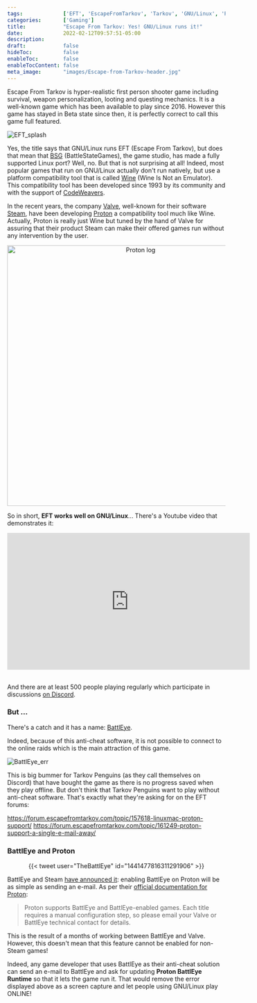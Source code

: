 ```yaml
---
tags:             ['EFT', 'EscapeFromTarkov', 'Tarkov', 'GNU/Linux', 'Proton', 'Wine']
categories:       ['Gaming']
title:            "Escape From Tarkov: Yes! GNU/Linux runs it!"
date:             2022-02-12T09:57:51-05:00
description:
draft:            false
hideToc:          false
enableToc:        false
enableTocContent: false
meta_image:       "images/Escape-from-Tarkov-header.jpg"
---
```


Escape From Tarkov is hyper-realistic first person shooter game including survival, weapon
personalization, looting and questing mechanics. It is a well-known game which has been available to
play since 2016. However this game has stayed in Beta state since then, it is perfectly correct to
call this game full featured.

![EFT_splash](/images/Escape-from-Tarkov-header.jpg "Escape From Tarkov Splash Screen")

Yes, the title says that GNU/Linux runs EFT (Escape From Tarkov), but does that mean that [BSG][]
(BattleStateGames), the game studio, has made a fully supported Linux port? Well, no. But that is
not surprising at all! Indeed, most popular games that run on GNU/Linux actually don't run natively,
but use a platform compatibility tool that is called [Wine][] (Wine Is Not an Emulator). This
compatibility tool has been developed since 1993 by its community and with the support of
[CodeWeavers][].

[BSG]: https://www.battlestategames.com/
[Wine]: https://www.winehq.org/
[CodeWeavers]: https://www.codeweavers.com/

In the recent years, the company [Valve][], well-known for their software [Steam][], have been
developing [Proton][] a compatibility tool much like Wine. Actually, Proton is really just Wine but
tuned by the hand of Valve for assuring that their product Steam can make their offered games run
without any intervention by the user.

<div align=center>
  <img width=600 src="/images/valve-proton.jpg" alt="Proton log"/>
  </br>
</div>

[Proton]: https://github.com/ValveSoftware/Proton
[Steam]: https://store.steampowered.com/
[Valve]: https://www.valvesoftware.com/

So in short, **EFT works well on GNU/Linux**... There's a Youtube video that demonstrates it:

<div style="text-align:center">
  <iframe width="560" height="315" src="https://www.youtube.com/embed/sWqpHZvbaRY" title="YouTube video player" frameborder="0" allow="accelerometer; autoplay; clipboard-write; encrypted-media; gyroscope; picture-in-picture" allowfullscreen></iframe>
  </br></br>
</div>

And there are at least 500 people playing regularly which participate in discussions [on
Discord][eft-linux-discord].

[eft-linux-discord]: https://discord.gg/5zM86yJBYs

### But ...

There's a catch and it has a name: [BattlEye][].

[BattlEye]: https://www.battleye.com/

Indeed, because of this anti-cheat software, it is not possible to connect to the online raids which
is the main attraction of this game.

![BattlEye_err](/images/eft-battleye-error.png "BattlEye error message")

This is big bummer for Tarkov Penguins (as they call themselves on Discord) that have bought the
game as there is no progress saved when they play offline. But don't think that Tarkov Penguins want
to play without anti-cheat software. That's exactly what they're asking for on the EFT forums:

https://forum.escapefromtarkov.com/topic/157618-linuxmac-proton-support/
https://forum.escapefromtarkov.com/topic/161249-proton-support-a-single-e-mail-away/

### BattlEye and Proton

<div align=center>
{{< tweet user="TheBattlEye" id="1441477816311291906" >}}
</div>

BattlEye and Steam [have announced it][steam-announce]: enabling BattlEye on Proton will be as
simple as sending an e-mail. As per their [official documentation for Proton][proton-doc]:

>Proton supports BattlEye and BattlEye-enabled games. Each title requires a manual configuration
step, so please email your Valve or BattlEye technical contact for details.

[proton-doc]: https://partner.steamgames.com/doc/steamdeck/proton
[steam-announce]: https://store.steampowered.com/news/group/4145017/view/3104663180636096966

This is the result of a months of working between BattlEye and Valve. However, this doesn't mean
that this feature cannot be enabled for non-Steam games!

Indeed, any game developer that uses BattlEye as their anti-cheat solution can send an e-mail to
BattlEye and ask for updating **Proton BattlEye Runtime** so that it lets the game run it. That
would remove the error displayed above as a screen capture and let people using GNU/Linux play
ONLINE!

<!-- vim: set sts=2 ts=2 sw=2 tw=100 et :-->

